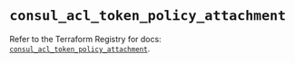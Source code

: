 # `consul_acl_token_policy_attachment`

Refer to the Terraform Registry for docs: [`consul_acl_token_policy_attachment`](https://registry.terraform.io/providers/hashicorp/consul/2.20.0/docs/resources/acl_token_policy_attachment).
